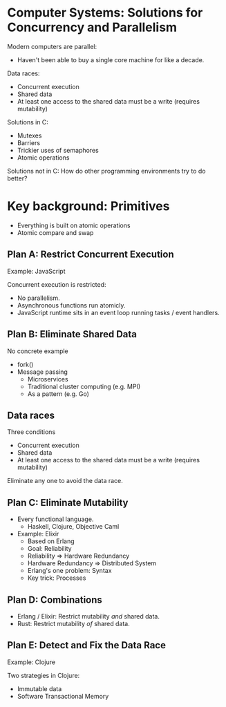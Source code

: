 
# Computer Systems: Solutions for Concurrency and Parallelism

Modern computers are parallel:

 - Haven't been able to buy a single core machine
   for like a decade.

Data races:

 - Concurrent execution
 - Shared data
 - At least one access to the shared data must be
   a write (requires mutability)

Solutions in C:

 - Mutexes
 - Barriers
 - Trickier uses of semaphores
 - Atomic operations

Solutions not in C: How do other programming environments
try to do better?

# Key background: Primitives

 - Everything is built on atomic operations
 - Atomic compare and swap 


   
## Plan A: Restrict Concurrent Execution

Example: JavaScript

Concurrent execution is restricted:

 - No parallelism.
 - Asynchronous functions run atomicly.
 - JavaScript runtime sits in an event loop running
   tasks / event handlers.

## Plan B: Eliminate Shared Data

No concrete example

 - fork()
 - Message passing 
   - Microservices
   - Traditional cluster computing (e.g. MPI)
   - As a pattern (e.g. Go)
 
## Data races

Three conditions

 - Concurrent execution
 - Shared data
 - At least one access to the shared data must be
   a write (requires mutability)
   
Eliminate any one to avoid the data race.

## Plan C: Eliminate Mutability

 - Every functional language.
   - Haskell, Clojure, Objective Caml
 - Example: Elixir
   - Based on Erlang
   - Goal: Reliability
   - Reliability => Hardware Redundancy
   - Hardware Redundancy => Distributed System
   - Erlang's one problem: Syntax
   - Key trick: Processes

## Plan D: Combinations

 - Erlang / Elixir: Restrict mutability *and* shared data.
 - Rust: Restrict mutability *of* shared data.
 
## Plan E: Detect and Fix the Data Race

Example: Clojure

Two strategies in Clojure:

 - Immutable data
 - Software Transactional Memory

